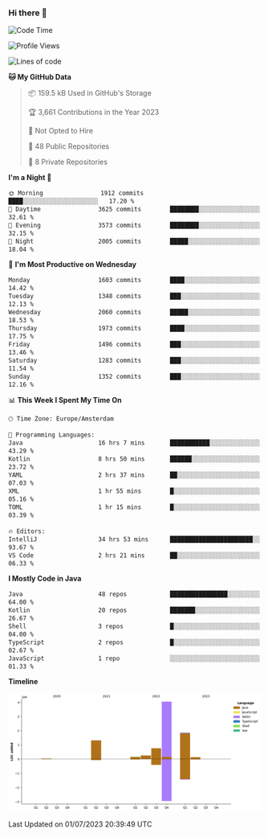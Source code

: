 ### Hi there 👋


<!--START_SECTION:waka-->
![Code Time](http://img.shields.io/badge/Code%20Time-3%2C308%20hrs%2018%20mins-blue)

![Profile Views](http://img.shields.io/badge/Profile%20Views-112-blue)

![Lines of code](https://img.shields.io/badge/From%20Hello%20World%20I%27ve%20Written-8.5%20million%20lines%20of%20code-blue)

**🐱 My GitHub Data** 

> 📦 159.5 kB Used in GitHub's Storage 
 > 
> 🏆 3,661 Contributions in the Year 2023
 > 
> 🚫 Not Opted to Hire
 > 
> 📜 48 Public Repositories 
 > 
> 🔑 8 Private Repositories 
 > 
**I'm a Night 🦉** 

```text
🌞 Morning                1912 commits        ████░░░░░░░░░░░░░░░░░░░░░   17.20 % 
🌆 Daytime                3625 commits        ████████░░░░░░░░░░░░░░░░░   32.61 % 
🌃 Evening                3573 commits        ████████░░░░░░░░░░░░░░░░░   32.15 % 
🌙 Night                  2005 commits        █████░░░░░░░░░░░░░░░░░░░░   18.04 % 
```
📅 **I'm Most Productive on Wednesday** 

```text
Monday                   1603 commits        ████░░░░░░░░░░░░░░░░░░░░░   14.42 % 
Tuesday                  1348 commits        ███░░░░░░░░░░░░░░░░░░░░░░   12.13 % 
Wednesday                2060 commits        █████░░░░░░░░░░░░░░░░░░░░   18.53 % 
Thursday                 1973 commits        ████░░░░░░░░░░░░░░░░░░░░░   17.75 % 
Friday                   1496 commits        ███░░░░░░░░░░░░░░░░░░░░░░   13.46 % 
Saturday                 1283 commits        ███░░░░░░░░░░░░░░░░░░░░░░   11.54 % 
Sunday                   1352 commits        ███░░░░░░░░░░░░░░░░░░░░░░   12.16 % 
```


📊 **This Week I Spent My Time On** 

```text
🕑︎ Time Zone: Europe/Amsterdam

💬 Programming Languages: 
Java                     16 hrs 7 mins       ███████████░░░░░░░░░░░░░░   43.29 % 
Kotlin                   8 hrs 50 mins       ██████░░░░░░░░░░░░░░░░░░░   23.72 % 
YAML                     2 hrs 37 mins       ██░░░░░░░░░░░░░░░░░░░░░░░   07.03 % 
XML                      1 hr 55 mins        █░░░░░░░░░░░░░░░░░░░░░░░░   05.16 % 
TOML                     1 hr 15 mins        █░░░░░░░░░░░░░░░░░░░░░░░░   03.39 % 

🔥 Editors: 
IntelliJ                 34 hrs 53 mins      ███████████████████████░░   93.67 % 
VS Code                  2 hrs 21 mins       ██░░░░░░░░░░░░░░░░░░░░░░░   06.33 % 
```

**I Mostly Code in Java** 

```text
Java                     48 repos            ████████████████░░░░░░░░░   64.00 % 
Kotlin                   20 repos            ███████░░░░░░░░░░░░░░░░░░   26.67 % 
Shell                    3 repos             █░░░░░░░░░░░░░░░░░░░░░░░░   04.00 % 
TypeScript               2 repos             █░░░░░░░░░░░░░░░░░░░░░░░░   02.67 % 
JavaScript               1 repo              ░░░░░░░░░░░░░░░░░░░░░░░░░   01.33 % 
```



**Timeline**

![Lines of Code chart](https://raw.githubusercontent.com/powercasgamer/powercasgamer/master/assets/bar_graph.png)


 Last Updated on 01/07/2023 20:39:49 UTC
<!--END_SECTION:waka-->

